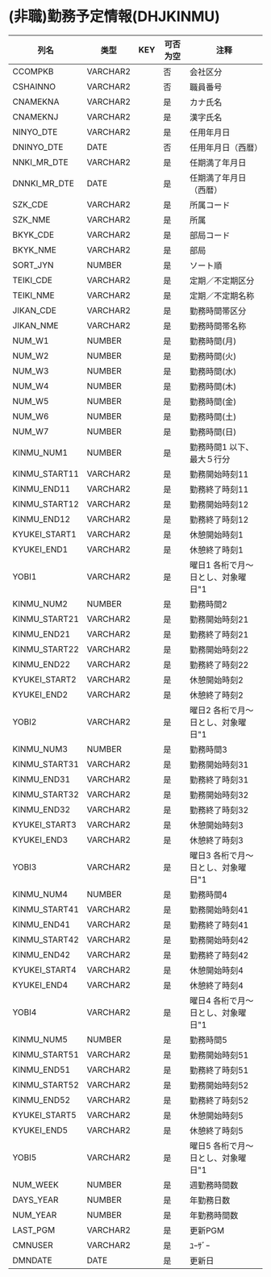 # (非職)勤務予定情報(DHJKINMU)
| 列名   | 类型   | KEY  | 可否为空 | 注释   |
| ---- | ---- | ---- | ---- | ---- |
|CCOMPKB|VARCHAR2||否|会社区分|
|CSHAINNO|VARCHAR2||否|職員番号|
|CNAMEKNA|VARCHAR2||是|カナ氏名|
|CNAMEKNJ|VARCHAR2||是|漢字氏名|
|NINYO_DTE|VARCHAR2||是|任用年月日|
|DNINYO_DTE|DATE||否|任用年月日（西暦）|
|NNKI_MR_DTE|VARCHAR2||是|任期満了年月日|
|DNNKI_MR_DTE|DATE||是|任期満了年月日（西暦）|
|SZK_CDE|VARCHAR2||是|所属コード|
|SZK_NME|VARCHAR2||是|所属|
|BKYK_CDE|VARCHAR2||是|部局コード|
|BKYK_NME|VARCHAR2||是|部局|
|SORT_JYN|NUMBER||是|ソート順|
|TEIKI_CDE|VARCHAR2||是|定期／不定期区分|
|TEIKI_NME|VARCHAR2||是|定期／不定期名称|
|JIKAN_CDE|VARCHAR2||是|勤務時間帯区分|
|JIKAN_NME|VARCHAR2||是|勤務時間帯名称|
|NUM_W1|NUMBER||是|勤務時間(月)|
|NUM_W2|NUMBER||是|勤務時間(火)|
|NUM_W3|NUMBER||是|勤務時間(水)|
|NUM_W4|NUMBER||是|勤務時間(木)|
|NUM_W5|NUMBER||是|勤務時間(金)|
|NUM_W6|NUMBER||是|勤務時間(土)|
|NUM_W7|NUMBER||是|勤務時間(日)|
|KINMU_NUM1|NUMBER||是|勤務時間1                         以下、最大５行分|
|KINMU_START11|VARCHAR2||是|勤務開始時刻11|
|KINMU_END11|VARCHAR2||是|勤務終了時刻11|
|KINMU_START12|VARCHAR2||是|勤務開始時刻12|
|KINMU_END12|VARCHAR2||是|勤務終了時刻12|
|KYUKEI_START1|VARCHAR2||是|休憩開始時刻1|
|KYUKEI_END1|VARCHAR2||是|休憩終了時刻1|
|YOBI1|VARCHAR2||是|曜日1                           各桁で月～日とし、対象曜日"1|
|KINMU_NUM2|NUMBER||是|勤務時間2|
|KINMU_START21|VARCHAR2||是|勤務開始時刻21|
|KINMU_END21|VARCHAR2||是|勤務終了時刻21|
|KINMU_START22|VARCHAR2||是|勤務開始時刻22|
|KINMU_END22|VARCHAR2||是|勤務終了時刻22|
|KYUKEI_START2|VARCHAR2||是|休憩開始時刻2|
|KYUKEI_END2|VARCHAR2||是|休憩終了時刻2|
|YOBI2|VARCHAR2||是|曜日2                           各桁で月～日とし、対象曜日"1|
|KINMU_NUM3|NUMBER||是|勤務時間3|
|KINMU_START31|VARCHAR2||是|勤務開始時刻31|
|KINMU_END31|VARCHAR2||是|勤務終了時刻31|
|KINMU_START32|VARCHAR2||是|勤務開始時刻32|
|KINMU_END32|VARCHAR2||是|勤務終了時刻32|
|KYUKEI_START3|VARCHAR2||是|休憩開始時刻3|
|KYUKEI_END3|VARCHAR2||是|休憩終了時刻3|
|YOBI3|VARCHAR2||是|曜日3                           各桁で月～日とし、対象曜日"1|
|KINMU_NUM4|NUMBER||是|勤務時間4|
|KINMU_START41|VARCHAR2||是|勤務開始時刻41|
|KINMU_END41|VARCHAR2||是|勤務終了時刻41|
|KINMU_START42|VARCHAR2||是|勤務開始時刻42|
|KINMU_END42|VARCHAR2||是|勤務終了時刻42|
|KYUKEI_START4|VARCHAR2||是|休憩開始時刻4|
|KYUKEI_END4|VARCHAR2||是|休憩終了時刻4|
|YOBI4|VARCHAR2||是|曜日4                           各桁で月～日とし、対象曜日"1|
|KINMU_NUM5|NUMBER||是|勤務時間5|
|KINMU_START51|VARCHAR2||是|勤務開始時刻51|
|KINMU_END51|VARCHAR2||是|勤務終了時刻51|
|KINMU_START52|VARCHAR2||是|勤務開始時刻52|
|KINMU_END52|VARCHAR2||是|勤務終了時刻52|
|KYUKEI_START5|VARCHAR2||是|休憩開始時刻5|
|KYUKEI_END5|VARCHAR2||是|休憩終了時刻5|
|YOBI5|VARCHAR2||是|曜日5                           各桁で月～日とし、対象曜日"1|
|NUM_WEEK|NUMBER||是|週勤務時間数|
|DAYS_YEAR|NUMBER||是|年勤務日数|
|NUM_YEAR|NUMBER||是|年勤務時間数|
|LAST_PGM|VARCHAR2||是|更新PGM|
|CMNUSER|VARCHAR2||是|ﾕｰｻﾞｰ|
|DMNDATE|DATE||是|更新日|

